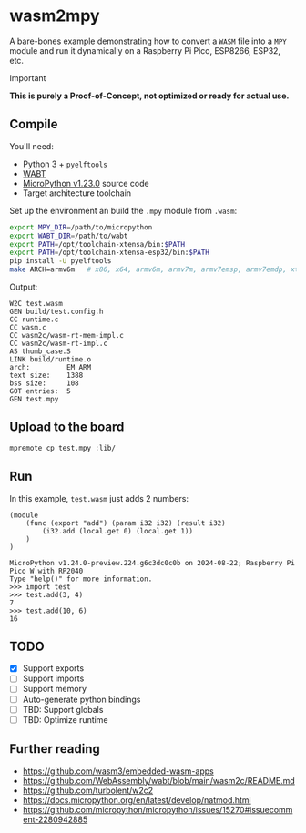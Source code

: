 # wasm2mpy

A bare-bones example demonstrating how to convert a `WASM` file into a `MPY` module and run it dynamically on a Raspberry Pi Pico, ESP8266, ESP32, etc.

> [!IMPORTANT]
> **This is purely a Proof-of-Concept, not optimized or ready for actual use.**

## Compile

You'll need:

- Python 3 + `pyelftools`
- [WABT](https://github.com/WebAssembly/wabt/releases/tag/1.0.36)
- [MicroPython v1.23.0](https://github.com/micropython/micropython) source code
- Target architecture toolchain

Set up the environment an build the `.mpy` module from `.wasm`:

```sh
export MPY_DIR=/path/to/micropython
export WABT_DIR=/path/to/wabt
export PATH=/opt/toolchain-xtensa/bin:$PATH
export PATH=/opt/toolchain-xtensa-esp32/bin:$PATH
pip install -U pyelftools
make ARCH=armv6m   # x86, x64, armv6m, armv7m, armv7emsp, armv7emdp, xtensa, xtensawin
```

Output:

```log
W2C test.wasm
GEN build/test.config.h
CC runtime.c
CC wasm.c
CC wasm2c/wasm-rt-mem-impl.c
CC wasm2c/wasm-rt-impl.c
AS thumb_case.S
LINK build/runtime.o
arch:         EM_ARM
text size:    1388
bss size:     108
GOT entries:  5
GEN test.mpy
```

## Upload to the board

```sh
mpremote cp test.mpy :lib/
```

## Run

In this example, `test.wasm` just adds 2 numbers:

```wat
(module
    (func (export "add") (param i32 i32) (result i32)
        (i32.add (local.get 0) (local.get 1))
    )
)
```

```log
MicroPython v1.24.0-preview.224.g6c3dc0c0b on 2024-08-22; Raspberry Pi Pico W with RP2040
Type "help()" for more information.
>>> import test
>>> test.add(3, 4)
7
>>> test.add(10, 6)
16
```

## TODO

- [x] Support exports
- [ ] Support imports
- [ ] Support memory
- [ ] Auto-generate python bindings
- [ ] TBD: Support globals
- [ ] TBD: Optimize runtime

## Further reading

- https://github.com/wasm3/embedded-wasm-apps
- https://github.com/WebAssembly/wabt/blob/main/wasm2c/README.md
- https://github.com/turbolent/w2c2
- https://docs.micropython.org/en/latest/develop/natmod.html
- https://github.com/micropython/micropython/issues/15270#issuecomment-2280942885
